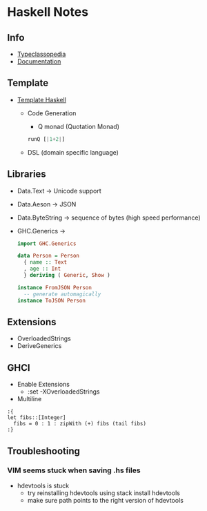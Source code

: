 # Haskell Notes

## Info

* [Typeclassopedia](https://wiki.haskell.org/Typeclassopedia)
* [Documentation](https://downloads.haskell.org/~ghc/8.0.2/docs/html/users_guide/)

## Template

* [Template Haskell](https://ocharles.org.uk/blog/guest-posts/2014-12-22-template-haskell.html)
  * Code Generation
    * Q monad (Quotation Monad)
    ```haskell
    runQ [|1+2|]
    ```

  * DSL (domain specific language)

## Libraries

* Data.Text -> Unicode support
* Data.Aeson -> JSON
* Data.ByteString -> sequence of bytes (high speed performance)

* GHC.Generics ->
  ``` Haskell
  import GHC.Generics

  data Person = Person
    { name :: Text
    , age :: Int
    } deriving ( Generic, Show )

  instance FromJSON Person
    -- generate automagically
  instance ToJSON Person
  ```

## Extensions

* OverloadedStrings
* DeriveGenerics

## GHCI

* Enable Extensions
  * :set -XOverloadedStrings
* Multiline
```
:{
let fibs::[Integer]
  fibs = 0 : 1 : zipWith (+) fibs (tail fibs)
:}
```

## Troubleshooting

### VIM seems stuck when saving .hs files

* hdevtools is stuck
  * try reinstalling hdevtools using stack install hdevtools
  * make sure path points to the right version of hdevtools

